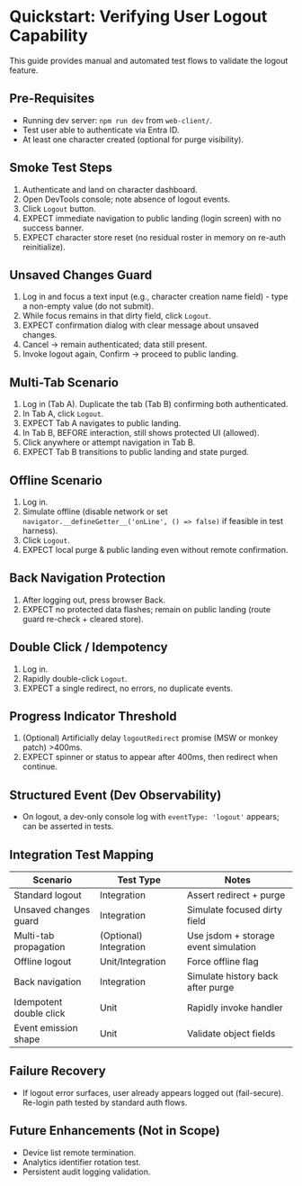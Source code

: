 # Quickstart: Verifying User Logout Capability

This guide provides manual and automated test flows to validate the logout feature.

## Pre-Requisites
- Running dev server: `npm run dev` from `web-client/`.
- Test user able to authenticate via Entra ID.
- At least one character created (optional for purge visibility).

## Smoke Test Steps
1. Authenticate and land on character dashboard.
2. Open DevTools console; note absence of logout events.
3. Click `Logout` button.
4. EXPECT immediate navigation to public landing (login screen) with no success banner.
5. EXPECT character store reset (no residual roster in memory on re-auth reinitialize).

## Unsaved Changes Guard
1. Log in and focus a text input (e.g., character creation name field) - type a non-empty value (do not submit).
2. While focus remains in that dirty field, click `Logout`.
3. EXPECT confirmation dialog with clear message about unsaved changes.
4. Cancel → remain authenticated; data still present.
5. Invoke logout again, Confirm → proceed to public landing.

## Multi-Tab Scenario
1. Log in (Tab A). Duplicate the tab (Tab B) confirming both authenticated.
2. In Tab A, click `Logout`.
3. EXPECT Tab A navigates to public landing.
4. In Tab B, BEFORE interaction, still shows protected UI (allowed).
5. Click anywhere or attempt navigation in Tab B.
6. EXPECT Tab B transitions to public landing and state purged.

## Offline Scenario
1. Log in.
2. Simulate offline (disable network or set `navigator.__defineGetter__('onLine', () => false)` if feasible in test harness).
3. Click `Logout`.
4. EXPECT local purge & public landing even without remote confirmation.

## Back Navigation Protection
1. After logging out, press browser Back.
2. EXPECT no protected data flashes; remain on public landing (route guard re-check + cleared store).

## Double Click / Idempotency
1. Log in.
2. Rapidly double-click `Logout`.
3. EXPECT a single redirect, no errors, no duplicate events.

## Progress Indicator Threshold
1. (Optional) Artificially delay `logoutRedirect` promise (MSW or monkey patch) >400ms.
2. EXPECT spinner or status to appear after 400ms, then redirect when continue.

## Structured Event (Dev Observability)
- On logout, a dev-only console log with `eventType: 'logout'` appears; can be asserted in tests.

## Integration Test Mapping
| Scenario | Test Type | Notes |
|----------|-----------|-------|
| Standard logout | Integration | Assert redirect + purge |
| Unsaved changes guard | Integration | Simulate focused dirty field |
| Multi-tab propagation | (Optional) Integration | Use jsdom + storage event simulation |
| Offline logout | Unit/Integration | Force offline flag |
| Back navigation | Integration | Simulate history back after purge |
| Idempotent double click | Unit | Rapidly invoke handler |
| Event emission shape | Unit | Validate object fields |

## Failure Recovery
- If logout error surfaces, user already appears logged out (fail-secure). Re-login path tested by standard auth flows.

## Future Enhancements (Not in Scope)
- Device list remote termination.
- Analytics identifier rotation test.
- Persistent audit logging validation.
